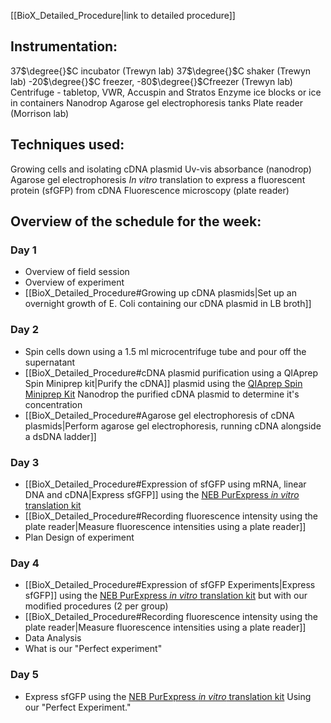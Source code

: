 [[BioX_Detailed_Procedure|link to detailed procedure]]
## Instrumentation:
37$\degree{}$C incubator (Trewyn lab)
37$\degree{}$C shaker (Trewyn lab)
-20$\degree{}$C freezer, -80$\degree{}$Cfreezer (Trewyn lab)
Centrifuge - tabletop, VWR, Accuspin and Stratos
Enzyme ice blocks or ice in containers
Nanodrop
Agarose gel electrophoresis tanks
Plate reader (Morrison lab)
## Techniques used:
Growing cells and isolating cDNA plasmid
Uv-vis absorbance (nanodrop)
Agarose gel electrophoresis
_In vitro_ translation to express a fluorescent protein (sfGFP) from cDNA
Fluorescence microscopy (plate reader)
## Overview of the schedule for the week:
### Day 1
- Overview of field session
- Overview of experiment
- [[BioX_Detailed_Procedure#Growing up cDNA plasmids|Set up an overnight growth of E. Coli containing our cDNA plasmid in LB broth]]
### Day 2
- Spin cells down using a 1.5 ml microcentrifuge tube and pour off the supernatant
- [[BioX_Detailed_Procedure#cDNA plasmid purification using a QIAprep Spin Miniprep kit|Purify the cDNA]] plasmid using the [QIAprep Spin Miniprep Kit](https://www.qiagen.com/us/products/discovery-and-translational-research/dna-rna-purification/dna-purification/plasmid-dna/qiaprep-spin-miniprep-kit)
Nanodrop the purified cDNA plasmid to determine it's concentration
- [[BioX_Detailed_Procedure#Agarose gel electrophoresis of cDNA plasmids|Perform agarose gel electrophoresis, running cDNA alongside a dsDNA ladder]]
### Day 3
- [[BioX_Detailed_Procedure#Expression of sfGFP using mRNA, linear DNA and cDNA|Express sfGFP]] using the [NEB PurExpress _in vitro_ translation kit](https://www.neb.com/en-us/products/e6800-purexpress-invitro-protein-synthesis-kit#:~:text=PURExpress%C2%AE%20is%20a%20reconstituted,coli.)
- [[BioX_Detailed_Procedure#Recording fluorescence intensity using the plate reader|Measure fluorescence intensities using a plate reader]]
- Plan Design of experiment
### Day 4
- [[BioX_Detailed_Procedure#Expression of sfGFP Experiments|Express sfGFP]] using the [NEB PurExpress _in vitro_ translation kit](https://www.neb.com/en-us/products/e6800-purexpress-invitro-protein-synthesis-kit#:~:text=PURExpress%C2%AE%20is%20a%20reconstituted,coli.) but with our modified procedures (2 per group)
- [[BioX_Detailed_Procedure#Recording fluorescence intensity using the plate reader|Measure fluorescence intensities using a plate reader]]
- Data Analysis
- What is our "Perfect experiment"
### Day 5
- Express sfGFP using the [NEB PurExpress _in vitro_ translation kit](https://www.neb.com/en-us/products/e6800-purexpress-invitro-protein-synthesis-kit#:~:text=PURExpress%C2%AE%20is%20a%20reconstituted,coli.) Using our "Perfect Experiment."